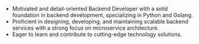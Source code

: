 - Motivated and detail-oriented Backend Developer with a solid foundation in backend development, specializing in Python and Golang.
- Proficient in designing, developing, and maintaining scalable backend services with a strong focus on microservice architecture.
- Eager to learn and contribute to cutting-edge technology solutions.
